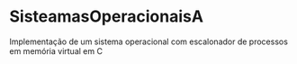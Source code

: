 # SisteamasOperacionaisA

Implementação de um sistema operacional com escalonador de processos em memória virtual em C
